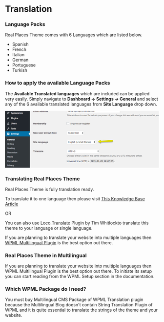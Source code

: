 
# Translation

### Language Packs

Real Places Theme comes with 6 Languages which are listed below.

- Spanish
- French
- Italian
- German
- Portuguese
- Turkish

### How to apply the available Language Packs

The **Available Translated languages** which are included can be applied very easily. Simply navigate to **Dashboard → Settings → General** and select any of the 6 available translated languages from **Site Language** drop down.

![Real Places Theme](images/translation/select-language.png)

### Translating Real Places Theme

Real Places Theme is fully translation ready.

To translate it to one language then please visit [This Knowledge Base Article](https://support.inspirythemes.com/knowledgebase/how-to-translate-your-theme-to-your-language/)

OR

You can also use [Loco Translate](https://wordpress.org/plugins/loco-translate/) Plugin by Tim Whitlockto translate this theme to your language or single language.

If you are planning to translate your website into multiple languages then [WPML Multilingual Plugin](https://wpml.org/) is the best option out there.

### Real Places Theme in Multilingual

If you are planning to translate your website into multiple languages then WPML Multilingual Plugin is the best option out there. To initiate its setup you can start reading from the WPML Setup section in the documentation.

### Which WPML Package do I need?

You must buy Multilingual CMS Package of WPML Translation plugin because the Multilingual Blog doesn't contain String Translation Plugin of WPML and it is quite essential to translate the strings of the theme and your website.